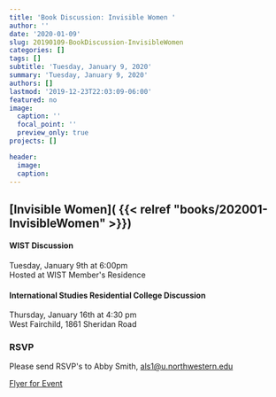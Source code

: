 ```yaml
---
title: 'Book Discussion: Invisible Women '
author: ''
date: '2020-01-09'
slug: 20190109-BookDiscussion-InvisibleWomen
categories: []
tags: []
subtitle: 'Tuesday, January 9, 2020'
summary: 'Tuesday, January 9, 2020'
authors: []
lastmod: '2019-12-23T22:03:09-06:00'
featured: no
image:
  caption: ''
  focal_point: ''
  preview_only: true
projects: []

header:
  image:   
  caption: 
---
```


## [Invisible Women]( {{< relref "books/202001-InvisibleWomen" >}})

#### WIST Discussion  
Tuesday, January 9th at 6:00pm   
Hosted at WIST Member's Residence 

#### International Studies Residential College Discussion  
Thursday, January 16th at 4:30 pm  
West Fairchild, 1861 Sheridan Road  

### RSVP  
Please send RSVP's to Abby Smith, als1@u.northwestern.edu


[Flyer for Event](flyer.pdf)
